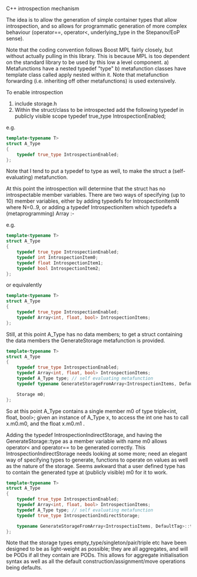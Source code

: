 C++ introspection mechanism

The idea is to allow the generation of simple container types that allow introspection, and so allows for programmatic generation of more complex behaviour (operator==, operator<, underlying_type in the Stepanov/EoP sense).

Note that the coding convention follows Boost MPL fairly closely, but without actually pulling in this library. This is because MPL is too dependent on the standard library to be used by this low a level component.
  a) Metafunctions have a nested typedef "type"
  b) metafunction classes have template class called apply nested within it. Note that metafunction forwarding (i.e. inheriting off other metafunctions) is used extensively.

To enable introspection

1) include storage.h
2) Within the struct/class to be introspected add the following typedef in publicly visible scope
    typedef true_type IntrospectionEnabled;

e.g.
```cpp
template<typename T>
struct A_Type
{
    typedef true_type IntrospectionEnabled;
};
```

Note that I tend to put a typedef to type as well, to make the struct a (self-evaluating) metafunction.

At this point the introspection will determine that the struct has no introspectable member variables.
There are two ways of specifying (up to 10) member variables, either by adding typedefs for IntrospectionItemN where N=0..9, or adding a typedef IntrospectionItem which typedefs a (metaprogramming) Array :-

e.g.
```cpp
template<typename T>
struct A_Type
{
    typedef true_type IntrospectionEnabled;
    typedef int IntrospectionItem0;
    typedef float IntrospectionItem1;
    typedef bool IntrospectionItem2;
};
```
or equivalently
```cpp
template<typename T>
struct A_Type
{
    typedef true_type IntrospectionEnabled;
    typedef Array<int, float, bool> IntrospectionItems;
};
```

Still, at this point A_Type has no data members; to get a struct containing the data members the GenerateStorage metafunction is provided.

```cpp
template<typename T>
struct A_Type
{
    typedef true_type IntrospectionEnabled;
    typedef Array<int, float, bool> IntrospectionItems;
    typedef A_Type type; // self evaluating metafunction
    typedef typename GenerateStorageFromArray<IntrospectionItems, DefaultTag>::type Storage;

    Storage m0;
};
```

So at this point A_Type<T> contains a single member m0 of type triple<int, float, bool>; given an instance of A_Type<T> x, to access the int one has to call x.m0.m0, and the float x.m0.m1 .

Adding the typedef IntrospectionIndirectStorage, and having the GenerateStorage<type>::type as a member variable with name m0 allows operator< and operator== to be generated correctly.
This IntrospectionIndirectStorage needs looking at some more; need an elegant way of specifying types to generate, functions to operate on values as well as the nature of the storage. Seems awkward that a user defined type has to contain the generated type at (publicly visible) m0 for it to work.

```cpp
template<typename T>
struct A_Type
{
    typedef true_type IntrospectionEnabled;
    typedef Array<int, float, bool> IntrospectionItems;
    typedef A_Type type; // self evaluating metafunction
    typedef true_type IntrospectionIndirectStorage;

    typename GenerateStorageFromArray<IntrospectioItems, DefaultTag>::type m0;
};
```

Note that the storage types empty_type/singleton/pair/triple etc have been designed to be as light-weight as possible; they are all aggregates, and will be PODs if all they contain are PODs. This allows for aggregate initialisation syntax as well as all the default construction/assignment/move operations being defaults.